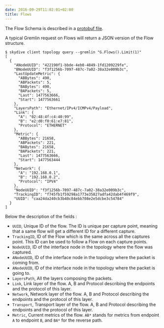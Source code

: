 ```yaml
---
date: 2016-09-29T11:02:01+02:00
title: Flows
---
```


The Flow Schema is described in a
[protobuf file](https://github.com/skydive-project/skydive/blob/master/flow/flow.proto).

A typical Gremlin request on Flows will return a JSON version of the Flow
structure.

```console
$ skydive client topology query --gremlin "G.Flows().Limit(1)"
[
  {
    "ANodeUUID": "422190f1-bbde-4eb0-4849-1fd1209229fe",
    "BNodeUUID": "f3f1256b-7097-487c-7a02-38a32e009b3c",
    "LastUpdateMetric": {
      "ABBytes": 490,
      "ABPackets": 5,
      "BABytes": 490,
      "BAPackets": 5,
      "Last": 1477563666,
      "Start": 1477563661
    },
    "LayersPath": "Ethernet/IPv4/ICMPv4/Payload",
    "Link": {
      "A": "02:48:4f:c4:40:99",
      "B": "e2:d0:f0:61:e7:81",
      "Protocol": "ETHERNET"
    },
    "Metric": {
      "ABBytes": 21658,
      "ABPackets": 221,
      "BABytes": 21658,
      "BAPackets": 221,
      "Last": 1477563666,
      "Start": 1477563444
    },
    "Network": {
      "A": "192.168.0.1",
      "B": "192.168.0.2",
      "Protocol": "IPV4"
    },
    "NodeUUID": "f3f1256b-7097-487c-7a02-38a32e009b3c",
    "TrackingID": "f745fb1f59298a1773e35827adfa42dab4f469f9",
    "UUID": "caa24da240cb3b40c84ebb708e2e5dcbe3c54784"
  }
]
```

Below the description of the fields :

* `UUID`, Unique ID of the flow. The ID is unique per capture point, meaning
  that a same flow will get a different ID for a different capture.
* `TrackingID`, ID of the Flow which is the same across all the
   captures point. This ID can be used to follow a Flow on each capture points.
* `NodeUUID`, ID of the interface node in the topology where the flow was
  captured.
* `ANodeUUID`, ID of the interface node in the topology where the packet is
  coming from.
* `ANodeUUID`, ID of the interface node in the topology where the packet is
  going to.
* `LayersPath`, All the layers composing the packets.
* `Link`, Link layer of the flow. A, B and Protocol describing the endpoints and
  the protocol of this layer.
* `Network`, Network layer of the flow. A, B and Protocol describing the
  endpoints and the protocol of this layer.
* `Transport`, Transport layer of the flow. A, B and Protocol describing the
  endpoints and the protocol of this layer.
* `Metric`, Current metrics of the flow. `AB*` stands for metrics from
  endpoint `A` to endpoint `B`, and `BA*` for the reverse path.
